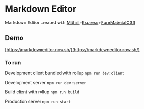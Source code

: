 # Markdown Editor
Markdown Editor created with [Mithril](https://mithril.js.org/)+[Express](http://expressjs.com)+[PureMaterialCSS](https://masquerade-circus.github.io/pure-material-css/#about)

## Demo
[https://markdowneditor.now.sh/](https://markdowneditor.now.sh/)

### To run
Development client bundled with rollup
```npm run dev:client ```

Development server 
```npm run dev:server ```

Build client with rollup
```npm run build ```

Production server
```npm run start ```
